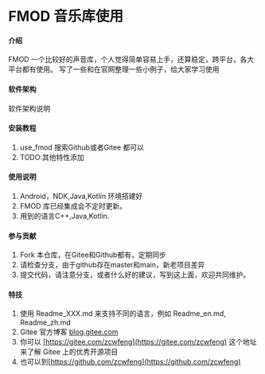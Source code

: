 # FMOD 音乐库使用

#### 介绍
FMOD 一个比较好的声音库，个人觉得简单容易上手，还算稳定，跨平台，各大平台都有使用。
写了一些和在官网整理一些小例子，给大家学习使用

#### 软件架构
软件架构说明


#### 安装教程

1.  use_fmod 搜索Github或者Gitee 都可以
2.  TODO:其他特性添加

#### 使用说明

1.  Android，NDK,Java,Kotlin 环境搭建好
2.  FMOD 库已经集成会不定时更新。
3.  用到的语言C++,Java,Kotlin.

#### 参与贡献

1.  Fork 本仓库，在Gitee和Github都有，定期同步
2.  请检查分支，由于github存在master和main，新老项目差异
3.  提交代码，请注意分支，或者什么好的建议，写到这上面，欢迎共同维护。


#### 特技

1. 使用 Readme\_XXX.md 来支持不同的语言，例如 Readme\_en.md, Readme\_zh.md
2. Gitee 官方博客 [blog.gitee.com](https://blog.gitee.com)
3. 你可以 [https://gitee.com/zcwfeng](https://gitee.com/zcwfeng) 这个地址来了解 Gitee 上的优秀开源项目
4. 也可以到[https://github.com/zcwfeng](https://github.com/zcwfeng) 